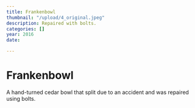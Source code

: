 ```yaml
---
title: Frankenbowl
thumbnail: "/upload/4_original.jpeg"
description: Repaired with bolts.
categories: []
year: 2016
date: 

---
```

# Frankenbowl

A hand-turned cedar bowl that split due to an accident and was repaired using bolts.